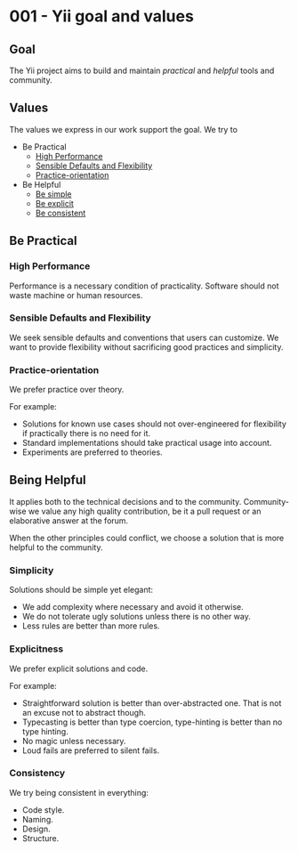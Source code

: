 # 001 - Yii goal and values

## Goal

The Yii project aims to build and maintain _practical_ and _helpful_ tools and community.

## Values

The values we express in our work support the goal. We try to

- Be Practical
    - [High Performance](#high-performance)
    - [Sensible Defaults and Flexibility](#sensible-defaults-and-flexibility)
    - [Practice-orientation](#practice-orientation)
- Be Helpful
    - [Be simple](#simplicity)
    - [Be explicit](#explicitness)
    - [Be consistent](#consistency)
    
## Be Practical

### High Performance

Performance is a necessary condition of practicality. Software should not waste machine or human resources.

### Sensible Defaults and Flexibility

We seek sensible defaults and conventions that users can customize. We want to provide flexibility without sacrificing good practices and simplicity.

### Practice-orientation

We prefer practice over theory.

For example:

- Solutions for known use cases should not over-engineered for flexibility if practically there is no need for it.
- Standard implementations should take practical usage into account.
- Experiments are preferred to theories.

## Being Helpful

It applies both to the technical decisions and to the community. Community-wise we value any high quality contribution, be it a
pull request or an elaborative answer at the forum.

When the other principles could conflict, we choose a solution that is more helpful to the community.

### Simplicity

Solutions should be simple yet elegant:

- We add complexity where necessary and avoid it otherwise.
- We do not tolerate ugly solutions unless there is no other way.
- Less rules are better than more rules.

### Explicitness

We prefer explicit solutions and code.

For example:

- Straightforward solution is better than over-abstracted one. That is not an excuse not to abstract though.
- Typecasting is better than type coercion, type-hinting is better than no type hinting.
- No magic unless necessary.
- Loud fails are preferred to silent fails.

### Consistency

We try being consistent in everything:

- Code style.
- Naming.
- Design.
- Structure.
